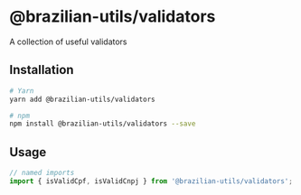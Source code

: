 # @brazilian-utils/validators

A collection of useful validators

## Installation

```sh
# Yarn
yarn add @brazilian-utils/validators

# npm
npm install @brazilian-utils/validators --save
```

## Usage

```js
// named imports
import { isValidCpf, isValidCnpj } from '@brazilian-utils/validators';
```
